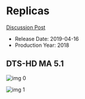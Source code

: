 # Replicas

[Discussion Post](https://www.avsforum.com/threads/bass-eq-for-filtered-movies.2995212/post-57872956)

* Release Date: 2019-04-16
* Production Year: 2018

## DTS-HD MA 5.1

![img 0](https://i.imgur.com/zJ0O6hQ.jpg)

![img 1](https://i.imgur.com/IWVQgul.jpg)

